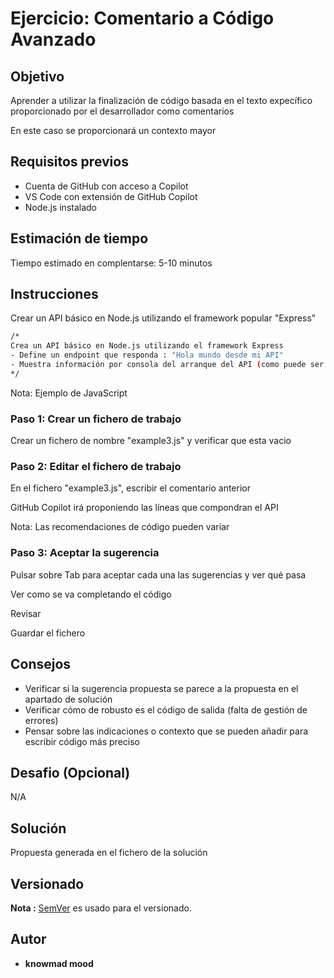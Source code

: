 # Ejercicio: Comentario a Código Avanzado

## Objetivo

Aprender a utilizar la finalización de código basada en el texto expecífico proporcionado por el desarrollador como comentarios

En este caso se proporcionará un contexto mayor

## Requisitos previos

- Cuenta de GitHub con acceso a Copilot
- VS Code con extensión de GitHub Copilot
- Node.js instalado

## Estimación de tiempo

Tiempo estimado en complentarse: 5-10 minutos

## Instrucciones

Crear un API básico en Node.js utilizando el framework popular "Express"

```bash
/*
Crea un API básico en Node.js utilizando el framework Express
- Define un endpoint que responda : "Hola mundo desde mi API"
- Muestra información por consola del arranque del API (como puede ser el puerto)
*/
```

Nota: Ejemplo de JavaScript

### Paso 1: Crear un fichero de trabajo

Crear un fichero de nombre "example3.js" y verificar que esta vacio

### Paso 2: Editar el fichero de trabajo

En el fichero "example3.js", escribir el comentario anterior

GitHub Copilot irá proponiendo las líneas que compondran el API

Nota: Las recomendaciones de código pueden variar

### Paso 3: Aceptar la sugerencia

Pulsar sobre Tab para aceptar cada una las sugerencias y ver qué pasa

Ver como se va completando el código

Revisar

Guardar el fichero

## Consejos

- Verificar si la sugerencia propuesta se parece a la propuesta en el apartado de solución
- Verificar cómo de robusto es el código de salida (falta de gestión de errores)
- Pensar sobre las indicaciones o contexto que se pueden añadir para escribir código más preciso

## Desafio (Opcional)

N/A

## Solución

Propuesta generada en el fichero de la solución


## Versionado

**Nota :** [SemVer](http://semver.org/) es usado para el versionado.

## Autor

* **knowmad mood**